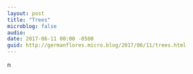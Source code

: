 ```yaml
---
layout: post
title: "Trees"
microblog: false
audio: 
date: 2017-06-11 00:00 -0500
guid: http://germanflores.micro.blog/2017/06/11/trees.html
---
```

<p><amp-img width="4032" height="3024" layout="responsive" src="http://localhost:4000/assets/images/trees-2017-06-11.jpg"></amp-img>n</p>

